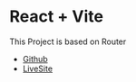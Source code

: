 # React + Vite

This Project is based on Router 


- [Github](https://github.com/DharshiniSathasivam/Router.git)
- [LiveSite](https://routersites.netlify.app)
